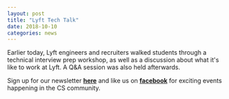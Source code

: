 ```yaml
---
layout: post
title: "Lyft Tech Talk"
date: 2018-10-10
categories: news
---
```


Earlier today, Lyft engineers and recruiters walked students through a technical interview prep workshop, as well as a discussion about what it's like to work at Lyft. A Q&A session was also held afterwards.

Sign up for our newsletter [**here**][mailinglist] and like us on [**facebook**][facebook] for exciting events happening in the CS community. 

[mailinglist]: http://columbia.us9.list-manage.com/subscribe?u=4c6a1c710f8ab9cce10272368&id=593b5faa43
[facebook]:https://www.facebook.com/CUWICS
